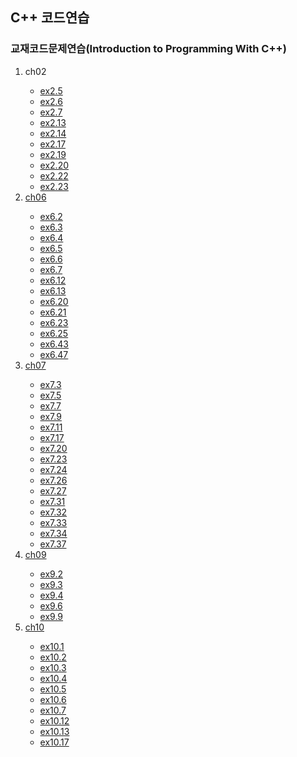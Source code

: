 ## C++ 코드연습
### 교재코드문제연습(Introduction to Programming With C++)

<ol>
    <li>ch02</li>
      <ul>
        <li><a href="/c++/CodeEx/ex2.5/">ex2.5</li>
        <li>ex2.6</li>
        <li>ex2.7</li>
        <li>ex2.13</li>
        <li>ex2.14</li>
        <li>ex2.17</li>
        <li>ex2.19</li>
        <li>ex2.20</li>
        <li>ex2.22</li>
        <li>ex2.23</li>
      </ul>
    <li>ch06</li>
      <ul>
        <li>ex6.2</li>
        <li>ex6.3</li>        
        <li>ex6.4</li>
        <li>ex6.5</li>
        <li>ex6.6</li>
        <li>ex6.7</li>
        <li>ex6.12</li>
        <li>ex6.13</li>
        <li>ex6.20</li>
        <li>ex6.21</li>
        <li>ex6.23</li>
        <li>ex6.25</li>
        <li>ex6.43</li>
        <li>ex6.47</li>
      </ul>
    <li>ch07</li>
      <ul>
        <li>ex7.3</li>
        <li>ex7.5</li>
        <li>ex7.7</li>
        <li>ex7.9</li>
        <li>ex7.11</li>
        <li>ex7.17</li>
        <li>ex7.20</li>
        <li>ex7.23</li>
        <li>ex7.24</li>
        <li>ex7.26</li>
        <li>ex7.27</li>
        <li>ex7.31</li>
        <li>ex7.32</li>
        <li>ex7.33</li>
        <li>ex7.34</li>
        <li>ex7.37</li>
      </ul>
    <li>ch09</li>
      <ul>
        <li>ex9.2</li>
        <li>ex9.3</li>
        <li>ex9.4</li>
        <li>ex9.6</li>
        <li>ex9.9</li>
      </ul>
    <li>ch10</li>
      <ul>
        <li>ex10.1</li>
        <li>ex10.2</li>
        <li>ex10.3</li>
        <li>ex10.4</li>
        <li>ex10.5</li>
        <li>ex10.6</li>
        <li>ex10.7</li>        
        <li>ex10.12</li>
        <li>ex10.13</li>
        <li>ex10.17</li>
      </ul>
</ol>
      
</details>
